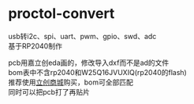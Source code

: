 # proctol-convert
usb转i2c、spi、uart、pwm、gpio、swd、adc  
基于RP2040制作  
  
pcb用嘉立创eda画的，修改导入dxf而不是ad的文件  
bom表中不含rp2040和W25Q16JVUXIQ(rp2040的flash)  
推荐使用[立创商城](szlcsc.com "立创商城")购买，bom可全部匹配  
同时可以把pcb打了再贴片

